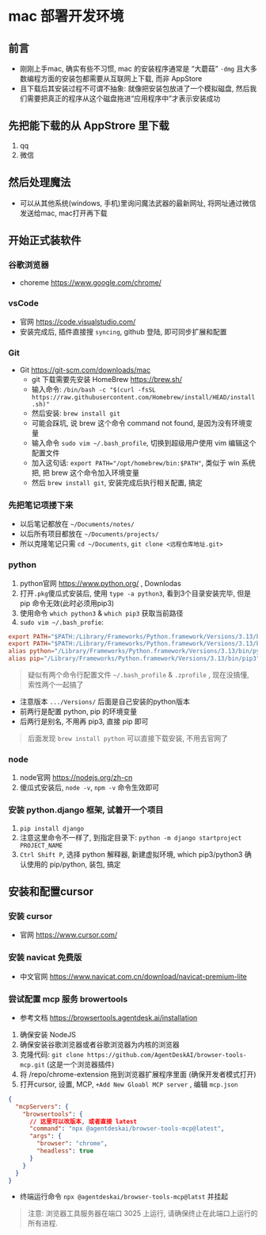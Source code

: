 # mac 部署开发环境

## 前言

- 刚刚上手mac, 确实有些不习惯, mac 的安装程序通常是 “大蘑菇” `·dmg` 且大多数编程方面的安装包都需要从互联网上下载, 而非 AppStore
- 且下载后其安装过程不可谓不抽象: 就像把安装包放进了一个模拟磁盘, 然后我们需要把真正的程序从这个磁盘拖进“应用程序中”才表示安装成功

## 先把能下载的从 AppStrore 里下载

1. qq
2. 微信

## 然后处理魔法

- 可以从其他系统(windows, 手机)里询问魔法武器的最新网址, 将网址通过微信发送给mac, mac打开再下载

## 开始正式装软件

### 谷歌浏览器

- choreme <https://www.google.com/chrome/>

### vsCode

- 官网 <https://code.visualstudio.com/>
- 安装完成后, 插件直接搜 `syncing`, github 登陆, 即可同步扩展和配置

### Git

- Git <https://git-scm.com/downloads/mac>
  - git 下载需要先安装 HomeBrew <https://brew.sh/>
  - 输入命令: `/bin/bash -c "$(curl -fsSL https://raw.githubusercontent.com/Homebrew/install/HEAD/install.sh)"`
  - 然后安装: `brew install git`
  - 可能会踩坑, 说 brew 这个命令 command not found, 是因为没有环境变量
  - 输入命令 `sudo vim ~/.bash_profile`, 切换到超级用户使用 vim 编辑这个配置文件
  - 加入这句话: `export PATH="/opt/homebrew/bin:$PATH"`, 类似于 win 系统把, 把 brew 这个命令加入环境变量
  - 然后 `brew install git`, 安装完成后执行相关配置, 搞定

### 先把笔记项搂下来

- 以后笔记都放在 `~/Documents/notes/`
- 以后所有项目都放在 `~/Documents/projects/`
- 所以克隆笔记只需 `cd ~/Documents`, `git clone <远程仓库地址.git>`

### python

1. python官网 <https://www.python.org/> , Downlodas
2. 打开`.pkg`傻瓜式安装后, 使用 `type -a python3`, 看到3个目录安装完毕, 但是 pip 命令无效(此时必须用pip3)
3. 使用命令 `which python3` & `which pip3` 获取当前路径
4. `sudo vim ~/.bash_profie`:

```conf
export PATH="$PATH:/Library/Frameworks/Python.framework/Versions/3.13/bin/python3"
export PATH="$PATH:/Library/Frameworks/Python.framework/Versions/3.13/bin/pip3"
alias python="/Library/Frameworks/Python.framework/Versions/3.13/bin/python3"
alias pip="/Library/Frameworks/Python.framework/Versions/3.13/bin/pip3"
```

> 疑似有两个命令行配置文件 `~/.bash_profile` &  `.zprofile` , 现在没搞懂, 索性两个一起搞了

- 注意版本 `.../Versions/` 后面是自己安装的python版本
- 前两行是配置 python, pip 的环境变量
- 后两行是别名, 不用再 pip3, 直接 pip 即可

> 后面发现 `brew install python` 可以直接下载安装, 不用去官网了

### node

1. node官网 <https://nodejs.org/zh-cn>
2. 傻瓜式安装后, `node -v`, `npm -v` 命令生效即可

### 安装 python.django 框架, 试着开一个项目

1. `pip install django`
2. 注意这里命令不一样了, 到指定目录下: `python -m django startproject PROJECT_NAME`
3. `Ctrl Shift P`, 选择 python 解释器, 新建虚拟环境, which pip3/python3 确认使用的 pip/python, 装包, 搞定

## 安装和配置cursor

### 安装 cursor

- 官网 <https://www.cursor.com/>

### 安装 navicat 免费版

- 中文官网 <https://www.navicat.com.cn/download/navicat-premium-lite>

### 尝试配置 mcp 服务 browertools

- 参考文档 <https://browsertools.agentdesk.ai/installation>

1. 确保安装 NodeJS
2. 确保安装谷歌浏览器或者谷歌浏览器为内核的浏览器
3. 克隆代码: `git clone https://github.com/AgentDeskAI/browser-tools-mcp.git` (这是一个浏览器插件)
4. 将 /repo/chrome-extension 拖到浏览器扩展程序里面 (确保开发者模式打开)
5. 打开cursor, 设置, MCP, `+Add New Gloabl MCP server` , 编辑 `mcp.json`

```json
{
  "mcpServers": {
    "browsertools": {
      // 这里可以改版本, 或者直接 latest
      "command": "npx @agentdeskai/browser-tools-mcp@latest",
      "args": {
        "browser": "chrome",
        "headless": true
      }
    }
  }
}
```

- 终端运行命令 `npx @agentdeskai/browser-tools-mcp@latst` 并挂起

> 注意: 浏览器工具服务器在端口 3025 上运行, 请确保终止在此端口上运行的所有进程.
